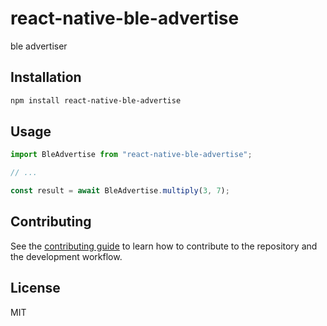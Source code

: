 # react-native-ble-advertise

ble advertiser

## Installation

```sh
npm install react-native-ble-advertise
```

## Usage

```js
import BleAdvertise from "react-native-ble-advertise";

// ...

const result = await BleAdvertise.multiply(3, 7);
```

## Contributing

See the [contributing guide](CONTRIBUTING.md) to learn how to contribute to the repository and the development workflow.

## License

MIT
